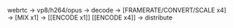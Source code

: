 webrtc -> vp8/h264/opus -> decode -> [FRAMERATE/CONVERT/SCALE x4] -> [MIX x1] -> [[ENCODE x1]] [[ENCODE x4]] -> distribute
